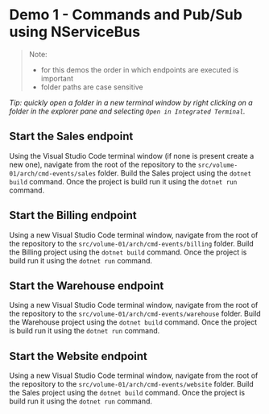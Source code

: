 # Demo 1 - Commands and Pub/Sub using NServiceBus

> Note:
>
> - for this demos the order in which endpoints are executed is important
> - folder paths are case sensitive

_Tip: quickly open a folder in a new terminal window by right clicking on a folder in the explorer pane and selecting `Open in Integrated Terminal`._

## Start the Sales endpoint

Using the Visual Studio Code terminal window (if none is present create a new one), navigate from the root of the repository to the `src/volume-01/arch/cmd-events/sales` folder. Build the Sales project using the `dotnet build` command. Once the project is build run it using the `dotnet run` command.

## Start the Billing endpoint

Using a new Visual Studio Code terminal window, navigate from the root of the repository to the `src/volume-01/arch/cmd-events/billing` folder. Build the Billing project using the `dotnet build` command. Once the project is build run it using the `dotnet run` command.

## Start the Warehouse endpoint

Using a new Visual Studio Code terminal window, navigate from the root of the repository to the `src/volume-01/arch/cmd-events/warehouse` folder. Build the Warehouse project using the `dotnet build` command. Once the project is build run it using the `dotnet run` command.

## Start the Website endpoint

Using a new Visual Studio Code terminal window, navigate from the root of the repository to the `src/volume-01/arch/cmd-events/website` folder. Build the Sales project using the `dotnet build` command. Once the project is build run it using the `dotnet run` command.
